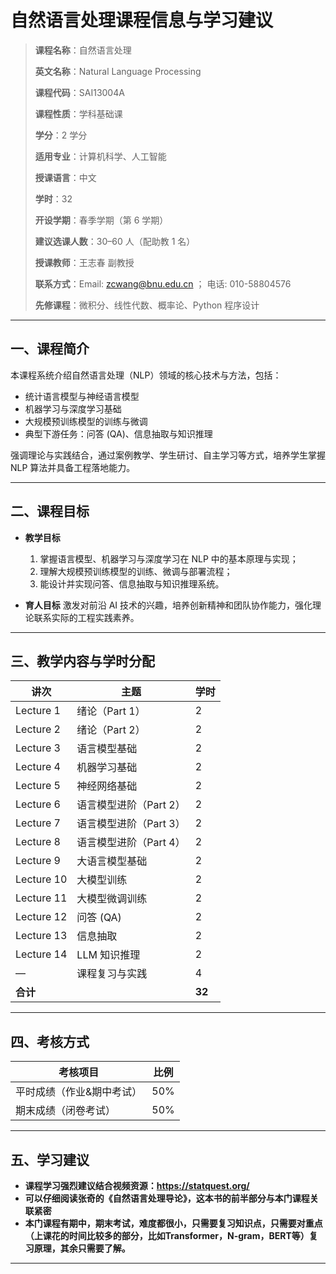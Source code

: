 # 自然语言处理课程信息与学习建议

> **课程名称**：自然语言处理
> 
> **英文名称**：Natural Language Processing
> 
> **课程代码**：SAI13004A
> 
> **课程性质**：学科基础课
> 
> **学分**：2 学分
> 
> **适用专业**：计算机科学、人工智能
> 
> **授课语言**：中文
> 
> **学时**：32
> 
> **开设学期**：春季学期（第 6 学期）
> 
> **建议选课人数**：30–60 人（配助教 1 名）
> 
> **授课教师**：王志春 副教授
> 
> **联系方式**：Email: [zcwang@bnu.edu.cn](mailto:zcwang@bnu.edu.cn) ； 电话: 010-58804576
> 
> **先修课程**：微积分、线性代数、概率论、Python 程序设计

---

## 一、课程简介

本课程系统介绍自然语言处理（NLP）领域的核心技术与方法，包括：

* 统计语言模型与神经语言模型
* 机器学习与深度学习基础
* 大规模预训练模型的训练与微调
* 典型下游任务：问答 (QA)、信息抽取与知识推理

强调理论与实践结合，通过案例教学、学生研讨、自主学习等方式，培养学生掌握 NLP 算法并具备工程落地能力。

---

## 二、课程目标

* **教学目标**

  1. 掌握语言模型、机器学习与深度学习在 NLP 中的基本原理与实现；
  2. 理解大规模预训练模型的训练、微调与部署流程；
  3. 能设计并实现问答、信息抽取与知识推理系统。

* **育人目标**
  激发对前沿 AI 技术的兴趣，培养创新精神和团队协作能力，强化理论联系实际的工程实践素养。

---

## 三、教学内容与学时分配

| 讲次         | 主题             | 学时     |
| ---------- | -------------- | ------ |
| Lecture 1  | 绪论（Part 1）     | 2      |
| Lecture 2  | 绪论（Part 2）     | 2      |
| Lecture 3  | 语言模型基础         | 2      |
| Lecture 4  | 机器学习基础         | 2      |
| Lecture 5  | 神经网络基础         | 2      |
| Lecture 6  | 语言模型进阶（Part 2） | 2      |
| Lecture 7  | 语言模型进阶（Part 3） | 2      |
| Lecture 8  | 语言模型进阶（Part 4） | 2      |
| Lecture 9  | 大语言模型基础        | 2      |
| Lecture 10 | 大模型训练          | 2      |
| Lecture 11 | 大模型微调训练        | 2      |
| Lecture 12 | 问答 (QA)        | 2      |
| Lecture 13 | 信息抽取           | 2      |
| Lecture 14 | LLM 知识推理       | 2      |
| —          | 课程复习与实践        | 4      |
| **合计**     |                | **32** |

---

## 四、考核方式

| 考核项目          | 比例  |
| ------------- | --- |
| 平时成绩（作业&期中考试） | 50% |
| 期末成绩（闭卷考试）    | 50% |

---

## 五、学习建议

* **课程学习强烈建议结合视频资源：https://statquest.org/**
* **可以仔细阅读张奇的《自然语言处理导论》，这本书的前半部分与本门课程关联紧密**
* **本门课程有期中，期末考试，难度都很小，只需要复习知识点，只需要对重点（上课花的时间比较多的部分，比如Transformer，N-gram，BERT等）复习原理，其余只需要了解。**

---
